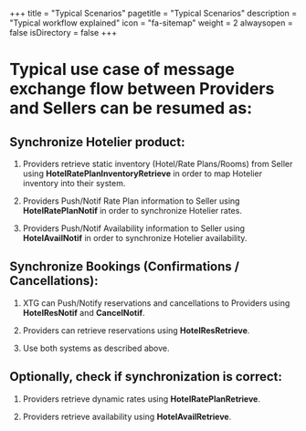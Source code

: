 +++
title = "Typical Scenarios"
pagetitle = "Typical Scenarios"
description = "Typical workflow explained"
icon = "fa-sitemap" 
weight = 2
alwaysopen = false
isDirectory = false
+++

# Typical use case of message exchange flow between Providers and Sellers can be resumed as:

## Synchronize Hotelier product:

1.  Providers retrieve static inventory (Hotel/Rate Plans/Rooms) from
    Seller using **HotelRatePlanInventoryRetrieve** in order to map
    Hotelier inventory into their system.

2.  Providers Push/Notif Rate Plan information to Seller using
    **HotelRatePlanNotif** in order to synchronize Hotelier rates.

3.  Providers Push/Notif Availability information to Seller using
    **HotelAvailNotif** in order to synchronize Hotelier availability.

## Synchronize Bookings (Confirmations / Cancellations):

1.  XTG can Push/Notify reservations and cancellations to Providers using **HotelResNotif** and **CancelNotif**.

2.  Providers can retrieve reservations using **HotelResRetrieve**.

3.  Use both systems as described above.

## Optionally, check if synchronization is correct:

1.  Providers retrieve dynamic rates using **HotelRatePlanRetrieve**.

2.  Providers retrieve availability using **HotelAvailRetrieve**.

